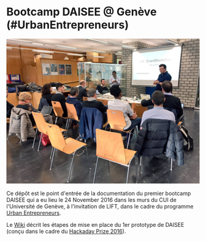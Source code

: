 # Bootcamp DAISEE @ Genève (#UrbanEntrepreneurs)

![UrbanEntreprneurs](https://github.com/DAISEE/LIFT-Workshop/blob/master/images/IMG_4695.JPG)

Ce dépôt est le point d'entrée de la documentation du premier bootcamp DAISEE qui a eu lieu le 24 November 2016 dans les murs du CUI de l'Université de Genève, à l'invitation de LIFT, dans le cadre du programme [Urban Entrepreneurs](http://www.urbanentrepreneurs.io/energyblockchain).

Le [Wiki](https://github.com/DAISEE/LIFT-Workshop/wiki) décrit les  étapes de mise en place du 1er prototype de DAISEE (conçu dans le cadre du [Hackaday Prize 2016](https://hackaday.io/project/10879-the-internets-of-energy-call-me-daisee)).
